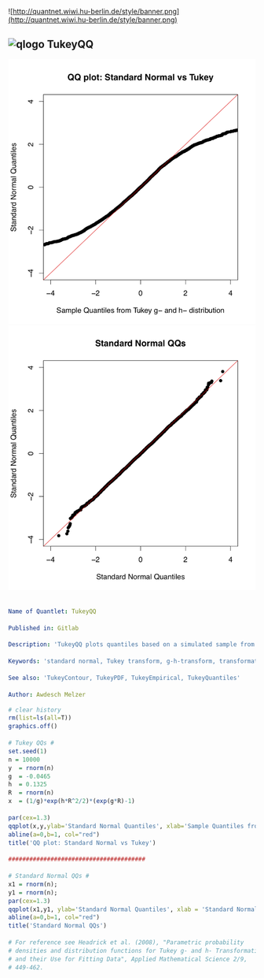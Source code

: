 ![http://quantnet.wiwi.hu-berlin.de/style/banner.png](http://quantnet.wiwi.hu-berlin.de/style/banner.png)

## ![qlogo](http://quantnet.wiwi.hu-berlin.de/graphics/quantlogo.png) **TukeyQQ**

![Picture1](TukeyQQ_01.png)
![Picture2](TukeyQQ_02.png)

```yaml

Name of Quantlet: TukeyQQ

Published in: Gitlab

Description: 'TukeyQQ plots quantiles based on a simulated sample from Tukey g- and h- transformed variables vs standard normal qantiles. Matlab code for standard normal quantiles is provided for reference.'

Keywords: 'standard normal, Tukey transform, g-h-transform, transformation, visualisation'

See also: 'TukeyContour, TukeyPDF, TukeyEmpirical, TukeyQuantiles'

Author: Awdesch Melzer
```


```R
# clear history
rm(list=ls(all=T))
graphics.off()

# Tukey QQs #
set.seed(1)
n = 10000
y  = rnorm(n)
g  = -0.0465
h  = 0.1325
R  = rnorm(n)
x  = (1/g)*exp(h*R^2/2)*(exp(g*R)-1)

par(cex=1.3)
qqplot(x,y,ylab='Standard Normal Quantiles', xlab='Sample Quantiles from Tukey g- and h- distribution',pch=16, xlim=c(-4,4), ylim=c(-4,4))
abline(a=0,b=1, col="red")
title('QQ plot: Standard Normal vs Tukey')

#######################################

# Standard Normal QQs #
x1 = rnorm(n);
y1 = rnorm(n);
par(cex=1.3)
qqplot(x1,y1, ylab='Standard Normal Quantiles', xlab = 'Standard Normal Quantiles', pch=16, xlim=c(-4,4), ylim=c(-4,4))
abline(a=0,b=1, col="red")
title('Standard Normal QQs')

# For reference see Headrick et al. (2008), "Parametric probability
# densities and distribution functions for Tukey g- and h- Transformations
# and their Use for Fitting Data", Applied Mathematical Science 2/9,
# 449-462.
```
